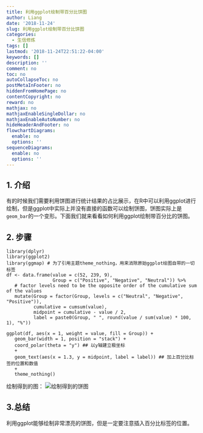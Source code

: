 ```yaml
---
title: 利用ggplot绘制带百分比饼图
author: Liang
date: '2018-11-24'
slug: 利用ggplot绘制带百分比饼图
categories:
  - 生信修炼
tags: []
lastmod: '2018-11-24T22:51:22-04:00'
keywords: []
description: ''
comment: no
toc: no
autoCollapseToc: no
postMetaInFooter: no
hiddenFromHomePage: no
contentCopyright: no
reward: no
mathjax: no
mathjaxEnableSingleDollar: no
mathjaxEnableAutoNumber: no
hideHeaderAndFooter: no
flowchartDiagrams:
  enable: no
  options: ''
sequenceDiagrams:
  enable: no
  options: ''
---
```

## 1. 介绍
有的时候我们需要利用饼图进行统计结果的占比展示，在R中可以利用ggplot进行绘制，但是ggplot中实际上并没有直接的函数可以绘制饼图，饼图实际上是`geom_bar`的一个变形。下面我们就来看看如何利用ggplot绘制带百分比的饼图。

## 2. 步骤

```
library(dplyr)
library(ggplot2)
library(ggmap) # 为了引用主题theme_nothing，用来消除原始ggplot绘图自带的一切标签
df <- data.frame(value = c(52, 239, 9),
                 Group = c("Positive", "Negative", "Neutral")) %>%
   # factor levels need to be the opposite order of the cumulative sum of the values
   mutate(Group = factor(Group, levels = c("Neutral", "Negative", "Positive")),
          cumulative = cumsum(value),
          midpoint = cumulative - value / 2,
          label = paste0(Group, " ", round(value / sum(value) * 100, 1), "%"))

ggplot(df, aes(x = 1, weight = value, fill = Group)) +
   geom_bar(width = 1, position = "stack") +
   coord_polar(theta = "y") ## 以y轴建立极坐标
   +
   geom_text(aes(x = 1.3, y = midpoint, label = label)) ## 加上百分比标签的位置和数值
   +
   theme_nothing()   
```
绘制得到的图：
![绘制得到的饼图](https://upload-images.jianshu.io/upload_images/3014937-5811bd9a301c948c.png?imageMogr2/auto-orient/strip%7CimageView2/2/w/1240)

## 3.总结
利用ggplot能够绘制非常漂亮的饼图，但是一定要注意插入百分比标签的位置。
